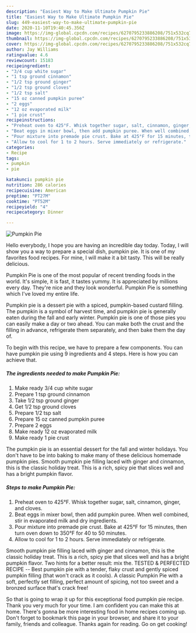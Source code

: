 ```yaml
---
description: "Easiest Way to Make Ultimate Pumpkin Pie"
title: "Easiest Way to Make Ultimate Pumpkin Pie"
slug: 449-easiest-way-to-make-ultimate-pumpkin-pie
date: 2020-11-10T19:40:45.356Z
image: https://img-global.cpcdn.com/recipes/6270795233886208/751x532cq70/pumpkin-pie-recipe-main-photo.jpg
thumbnail: https://img-global.cpcdn.com/recipes/6270795233886208/751x532cq70/pumpkin-pie-recipe-main-photo.jpg
cover: https://img-global.cpcdn.com/recipes/6270795233886208/751x532cq70/pumpkin-pie-recipe-main-photo.jpg
author: Jay Williams
ratingvalue: 4.6
reviewcount: 15183
recipeingredient:
- "3/4 cup white sugar"
- "1 tsp ground cinnamon"
- "1/2 tsp ground ginger"
- "1/2 tsp ground cloves"
- "1/2 tsp salt"
- "15 oz canned pumpkin puree"
- "2 eggs"
- "12 oz evaporated milk"
- "1 pie crust"
recipeinstructions:
- "Preheat oven to 425°F. Whisk together sugar, salt, cinnamon, ginger, and cloves."
- "Beat eggs in mixer bowl, then add pumpkin puree. When well combined, stir in evaporated milk and dry ingredients."
- "Pour mixture into premade pie crust. Bake at 425°F for 15 minutes, then turn oven down to 350°F for 40 to 50 minutes."
- "Allow to cool for 1 to 2 hours. Serve immediately or refrigerate."
categories:
- Recipe
tags:
- pumpkin
- pie

katakunci: pumpkin pie 
nutrition: 286 calories
recipecuisine: American
preptime: "PT27M"
cooktime: "PT52M"
recipeyield: "4"
recipecategory: Dinner

---
```



![Pumpkin Pie](https://img-global.cpcdn.com/recipes/6270795233886208/751x532cq70/pumpkin-pie-recipe-main-photo.jpg)

Hello everybody, I hope you are having an incredible day today. Today, I will show you a way to prepare a special dish, pumpkin pie. It is one of my favorites food recipes. For mine, I will make it a bit tasty. This will be really delicious.

Pumpkin Pie is one of the most popular of recent trending foods in the world. It's simple, it is fast, it tastes yummy. It is appreciated by millions every day. They're nice and they look wonderful. Pumpkin Pie is something which I've loved my entire life.

Pumpkin pie is a dessert pie with a spiced, pumpkin-based custard filling. The pumpkin is a symbol of harvest time, and pumpkin pie is generally eaten during the fall and early winter. Pumpkin pie is one of those pies you can easily make a day or two ahead. You can make both the crust and the filling in advance, refrigerate them separately, and then bake them the day of.


To begin with this recipe, we have to prepare a few components. You can have pumpkin pie using 9 ingredients and 4 steps. Here is how you can achieve that.

<!--inarticleads1-->

##### The ingredients needed to make Pumpkin Pie:

1. Make ready 3/4 cup white sugar
1. Prepare 1 tsp ground cinnamon
1. Take 1/2 tsp ground ginger
1. Get 1/2 tsp ground cloves
1. Prepare 1/2 tsp salt
1. Prepare 15 oz canned pumpkin puree
1. Prepare 2 eggs
1. Make ready 12 oz evaporated milk
1. Make ready 1 pie crust


The pumpkin pie is an essential dessert for the fall and winter holidays. You don&#39;t have to be into baking to make many of these delicious homemade pumpkin pies. Smooth pumpkin pie filling laced with ginger and cinnamon, this is the classic holiday treat. This is a rich, spicy pie that slices well and has a bright pumpkin flavor. 

<!--inarticleads2-->

##### Steps to make Pumpkin Pie:

1. Preheat oven to 425°F. Whisk together sugar, salt, cinnamon, ginger, and cloves.
1. Beat eggs in mixer bowl, then add pumpkin puree. When well combined, stir in evaporated milk and dry ingredients.
1. Pour mixture into premade pie crust. Bake at 425°F for 15 minutes, then turn oven down to 350°F for 40 to 50 minutes.
1. Allow to cool for 1 to 2 hours. Serve immediately or refrigerate.


Smooth pumpkin pie filling laced with ginger and cinnamon, this is the classic holiday treat. This is a rich, spicy pie that slices well and has a bright pumpkin flavor. Two hints for a better result: mix the. TESTED &amp; PERFECTED RECIPE -- Best pumpkin pie with a tender, flaky crust and gently spiced pumpkin filling (that won&#39;t crack as it cools). A classic Pumpkin Pie with a soft, perfectly set filling, perfect amount of spicing, not too sweet and a bronzed surface that&#39;s crack free! 

So that is going to wrap it up for this exceptional food pumpkin pie recipe. Thank you very much for your time. I am confident you can make this at home. There's gonna be more interesting food in home recipes coming up. Don't forget to bookmark this page in your browser, and share it to your family, friends and colleague. Thanks again for reading. Go on get cooking!
